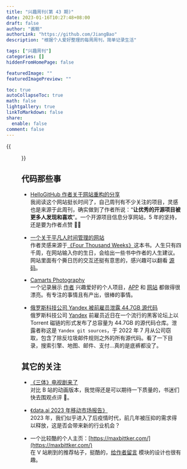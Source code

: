 ```yaml
---
title: "兴趣周刊(第 43 期)"
date: 2023-01-16T10:27:48+08:00
draft: false
author: "酱鲍"
authorLink: "https://github.com/JiangBao"
description: "根据个人爱好整理的每周周刊，简单记录生活"

tags: ["兴趣周刊"]
categories: []
hiddenFromHomePage: false

featuredImage: ""
featuredImagePreview: ""

toc: true
autoCollapseToc: true
math: false
lightgallery: true
linkToMarkdown: false
share:
  enable: false
comment: false
---
```

{{<figure src="https://jiangbao-1258001083.cos.ap-shanghai.myqcloud.com/happynewyear2023.png" title="新年快乐 🐰🐰🐰">}}
<!--more-->

## 代码那些事
* [HelloGitHub 作者关于网站重构的分享](https://www.v2ex.com/t/909859)  
我阅读这个网站挺长时间了，自己周刊有不少关注的项目，灵感也是来源于此周刊，确实做到了作者所说：“**让优秀的开源项目被更多人发现和喜欢**”。一个开源项目信息分享网站，5 年的坚持，还是要为作者点赞 👍🏻

* [一个关于平凡人时间管理的网站](https://leebyron.com/4000/)  
作者灵感来源于[《Four Thousand Weeks》](https://book.douban.com/subject/35564309/)这本书。人生只有四千周，在网站输入你的生日，会给出一些书中作者的人生建议。网站里面有个撕日历的交互还挺有意思的，感兴趣可以翻看 [源码](https://github.com/leebyron/4000)。

* [Camarts Photography](https://apps.apple.com/app/camarts-photography/id1504413909)  
一个记录展示 [作者](https://twitter.com/dandyweng) 兴趣爱好的个人项目，[APP](https://apps.apple.com/app/camarts-photography/id1504413909) 和 [网站](https://www.dandyweng.com/) 都做得很漂亮。有专注的事情且有产出，很棒的事情。

* [俄罗斯科技公司 Yandex 被前雇员泄露 44.7GB 源代码](https://www.oschina.net/news/226005/yandex-source-code-leak)  
俄罗斯科技公司 [Yandex](https://yandex.com/company/) 前雇员近日在一个流行的黑客论坛上以 Torrent 磁链的形式发布了总容量为 44.7GB 的源代码仓库。泄露者称这是 `Yandex git sources`，于 2022 年 7 月从公司窃取，包含了除反垃圾邮件规则之外的所有源代码。看了一下目录，搜索引擎、地图、邮件、支付...真的是底裤都没了。

## 其它的关注
* [《三体》电视剧来了](https://v.qq.com/x/cover/mzc002007knmh3g/i0045u918s5.html)  
对比 B 站的动画版本，我觉得还是可以期待一下质量的，书迷们快去围观点评 🥳。

* [《data.ai 2023 年移动市场报告》](data.ai/cn/insights/market-data/state-of-mobile-2023/)  
2023 年，我们似乎进入了后疫情时代，前几年被压抑的需求得以释放，这是否会带来新的行业机会？

* 一个比较酷的个人主页：[https://maxbittker.com/](https://maxbittker.com/)  
在 V 站刷到的推荐帖子，挺酷的，[给作者留言](https://maxbittker.com/mailto) 模块的设计也很有趣。
